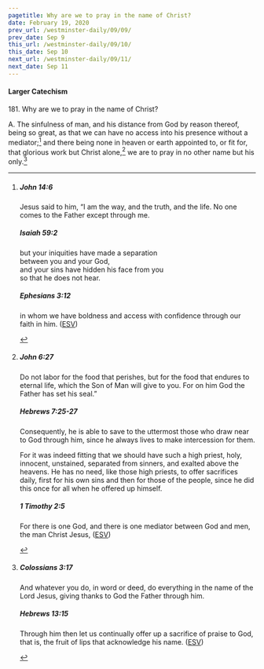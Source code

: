 ```yaml
---
pagetitle: Why are we to pray in the name of Christ?
date: February 19, 2020
prev_url: /westminster-daily/09/09/
prev_date: Sep 9
this_url: /westminster-daily/09/10/
this_date: Sep 10
next_url: /westminster-daily/09/11/
next_date: Sep 11
---
```


#### Larger Catechism

181\. Why are we to pray in the name of Christ?

A. The sinfulness of man, and his distance from God by reason thereof, being so great, as that we can have no access into his presence without a mediator;[^fnref:wlc1] and there being none in heaven or earth appointed to, or fit for, that glorious work but Christ alone,[^fnref:wlc2] we are to pray in no other name but his only.[^fnref:wlc3]


[^fnref:wlc1]: <div class="esv"><h5>John 14:6</h5> <div class="esv-text"><p id="p43014006.01-1">Jesus said to him, <span class="woc">&#8220;I am the way, and the truth, and the life. No one comes to the Father except through me.</span></p> </div><h5>Isaiah 59:2</h5> <div class="esv-text"><div class="block-indent"> <p class="line-group" id="p23059002.01-2">but your iniquities have made a separation<br /> <span class="indent"></span>between you and your God,<br /> and your sins have hidden his face from you<br /> <span class="indent"></span>so that he does not hear.</p> </div> </div><h5>Ephesians 3:12</h5> <div class="esv-text"><p id="p49003012.01-3">in whom we have boldness and access with confidence through our faith in him.  (<a href="http://www.esv.org" class="copyright">ESV</a>)</p> </div> </div>

[^fnref:wlc2]: <div class="esv"><h5>John 6:27</h5> <div class="esv-text"><p id="p43006027.01-1"><span class="woc">Do not labor for the food that perishes, but for the food that endures to eternal life, which the Son of Man will give to you. For on him God the Father has set his seal.&#8221;</span></p> </div><h5>Hebrews 7:25-27</h5> <div class="esv-text"><p id="p58007025.01-2">Consequently, he is able to save to the uttermost those who draw near to God through him, since he always lives to make intercession for them.</p>  <p id="p58007026.01-2">For it was indeed fitting that we should have such a high priest, holy, innocent, unstained, separated from sinners, and exalted above the heavens. He has no need, like those high priests, to offer sacrifices daily, first for his own sins and then for those of the people, since he did this once for all when he offered up himself.</p> </div><h5>1 Timothy 2:5</h5> <div class="esv-text"><p id="p54002005.01-3">For there is one God, and there is one mediator between God and men, the man Christ Jesus,  (<a href="http://www.esv.org" class="copyright">ESV</a>)</p> </div> </div>

[^fnref:wlc3]: <div class="esv"><h5>Colossians 3:17</h5> <div class="esv-text"><p id="p51003017.01-1">And whatever you do, in word or deed, do everything in the name of the Lord Jesus, giving thanks to God the Father through him.</p> </div><h5>Hebrews 13:15</h5> <div class="esv-text"><p id="p58013015.01-2">Through him then let us continually offer up a sacrifice of praise to God, that is, the fruit of lips that acknowledge his name.  (<a href="http://www.esv.org" class="copyright">ESV</a>)</p> </div> </div>

